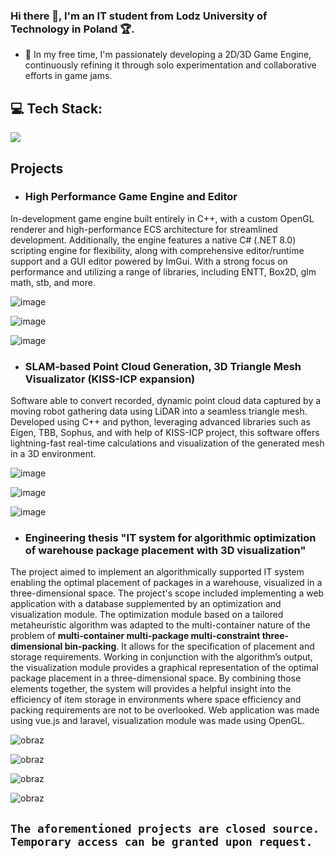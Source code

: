 ### Hi there 👋, I'm an IT student from Lodz University of Technology in Poland :trophy:. 

- 🔭 In my free time, I'm passionately developing a 2D/3D Game Engine, continuously refining it through solo experimentation and collaborative efforts in game jams.

## 💻 Tech Stack:
<img src="https://skillicons.dev/icons?i=c,cpp,cs,arduino,docker,php,postgres,linux,visualstudio" />

## Projects

- ### High Performance Game Engine and Editor
In-development game engine built entirely in C++, with a custom OpenGL renderer and high-performance ECS architecture for streamlined development. Additionally, the engine features a native C# (.NET 8.0) scripting engine for flexibility, along with comprehensive editor/runtime support and a GUI editor powered by ImGui. With a strong focus on performance and utilizing a range of libraries, including ENTT, Box2D, glm math, stb, and more.

![image](https://github.com/Tycjan-Fortuna-IT/Tycjan-Fortuna-IT/assets/114949616/66173b15-1c05-4456-a046-230018c52a84)

![image](https://github.com/Tycjan-Fortuna-IT/Tycjan-Fortuna-IT/assets/114949616/2142b10e-5ee9-454a-91eb-ec77b0ceacb7)

![image](https://github.com/Tycjan-Fortuna-IT/Tycjan-Fortuna-IT/assets/114949616/ff76092d-de2f-444a-8905-6bb2df338fd4)

- ### SLAM-based Point Cloud Generation, 3D Triangle Mesh Visualizator (KISS-ICP expansion)
Software able to convert recorded, dynamic point cloud data captured by a moving robot gathering data using LiDAR into a seamless triangle mesh. Developed using C++ and python, leveraging advanced libraries such as Eigen, TBB, Sophus, and with help of KISS-ICP project, this software offers lightning-fast real-time calculations and visualization of the generated mesh in a 3D environment.

![image](https://github.com/Tycjan-Fortuna-IT/Tycjan-Fortuna-IT/assets/114949616/a1ec9279-6537-4d59-a723-c04abd08696c)

![image](https://github.com/Tycjan-Fortuna-IT/Tycjan-Fortuna-IT/assets/114949616/956b6150-7720-44f3-9694-4f8039621830)

![image](https://github.com/Tycjan-Fortuna-IT/Tycjan-Fortuna-IT/assets/114949616/c0aea5ba-6adc-4a32-926c-47fc84af2816)

- ### Engineering thesis "IT system for algorithmic optimization of warehouse package placement with 3D visualization"
The project aimed to implement an algorithmically supported IT system enabling the optimal placement of packages in a warehouse, visualized in a three-dimensional space. The project's scope included implementing a web application with a database supplemented by an 
optimization and visualization module. The optimization module based on a tailored metaheuristic algorithm was adapted to the multi-container nature of the problem of **multi-container multi-package multi-constraint three-dimensional bin-packing**. It allows for the 
specification of placement and storage requirements. Working in conjunction with the algorithm’s output, the visualization module provides a graphical representation of the optimal package placement in a three-dimensional space. By combining those elements together, the system will provides a helpful insight into the efficiency of item storage in environments where space efficiency and packing requirements are not to be overlooked. Web application was made using vue.js and laravel, visualization module was made using OpenGL.

![obraz](https://github.com/user-attachments/assets/f27502d8-34ff-41a9-8c81-6fba0287a06d)

![obraz](https://github.com/user-attachments/assets/25f1182b-b0f1-44a0-be0a-da18b700feef)

![obraz](https://github.com/user-attachments/assets/9c431b0a-f180-473e-80b6-96ee1d4a52f0)

![obraz](https://github.com/user-attachments/assets/cecbf419-036c-4393-bc5e-3eeac08867f8)

## `The aforementioned projects are closed source. Temporary access can be granted upon request.`
